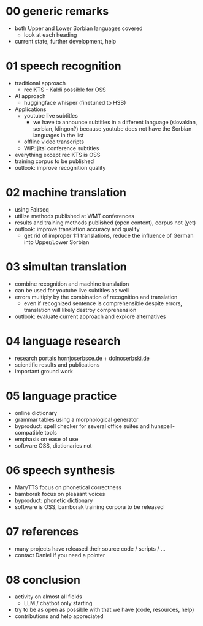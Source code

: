 # 00 generic remarks

* both Upper and Lower Sorbian languages covered
    * look at each heading
* current state, further development, help

# 01 speech recognition

* traditional approach
    * recIKTS - Kaldi possible for OSS
* AI approach
    * huggingface whisper (finetuned to HSB)
* Applications
    * youtube live subtitles
        * we have to announce subtitles in a different language (slovakian, serbian, klingon?) because youtube does not have the Sorbian languages in the list
    * offline video transcripts
    * WIP: jitsi conference subtitles
* everything except recIKTS is OSS
* training corpus to be published
* outlook: improve recognition quality

# 02 machine translation

* using Fairseq
* utilize methods published at WMT conferences
* results and training methods published (open content), corpus not (yet)
* outlook: improve translation accuracy and quality
    * get rid of improper 1:1 translations, reduce the influence of German into Upper/Lower Sorbian

# 03 simultan translation

* combine recognition and machine translation
* can be used for youtube live subtitles as well
* errors multiply by the combination of recognition and translation
    * even if recognized sentence is comprehensible despite errors, translation will likely destroy comprehension
* outlook: evaluate current approach and explore alternatives

# 04 language research

* research portals hornjoserbsce.de + dolnoserbski.de
* scientific results and publications
* important ground work

# 05 language practice

* online dictionary
* grammar tables using a morphological generator
* byproduct: spell checker for several office suites and hunspell-compatible tools
* emphasis on ease of use
* software OSS, dictionaries not

# 06 speech synthesis

* MaryTTS focus on phonetical correctness
* bamborak focus on pleasant voices
* byproduct: phonetic dictionary
* software is OSS, bamborak training corpora to be released

# 07 references

* many projects have released their source code / scripts / ...
* contact Daniel if you need a pointer

# 08 conclusion

* activity on almost all fields
    * LLM / chatbot only starting
* try to be as open as possible with that we have (code, resources, help)
* contributions and help appreciated

